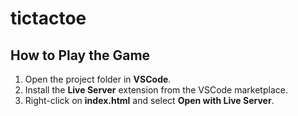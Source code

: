 # tictactoe
## How to Play the Game

1. Open the project folder in **VSCode**.  
2. Install the **Live Server** extension from the VSCode marketplace.  
3. Right-click on **index.html** and select **Open with Live Server**.
